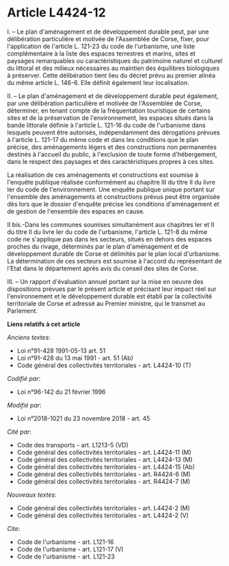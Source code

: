 # Article L4424-12

I. – Le plan d'aménagement et de développement durable peut, par une délibération particulière et motivée de l'Assemblée de
Corse, fixer, pour l'application de l'article L. 121-23 du code de l'urbanisme, une liste complémentaire à la liste des
espaces terrestres et marins, sites et paysages remarquables ou caractéristiques du patrimoine naturel et culturel du
littoral et des milieux nécessaires au maintien des équilibres biologiques à préserver. Cette délibération tient lieu du
décret prévu au premier alinéa du même article L. 146-6. Elle définit également leur localisation.

II. – Le plan d'aménagement et de développement durable peut également, par une délibération particulière et motivée de
l'Assemblée de Corse, déterminer, en tenant compte de la fréquentation touristique de certains sites et de la préservation de
l'environnement, les espaces situés dans la bande littorale définie à l'article L. 121-16 du code de l'urbanisme dans
lesquels peuvent être autorisés, indépendamment des dérogations prévues à l'article L. 121-17 du même code et dans les
conditions que le plan précise, des aménagements légers et des constructions non permanentes destinés à l'accueil du public,
à l'exclusion de toute forme d'hébergement, dans le respect des paysages et des caractéristiques propres à ces sites.

La réalisation de ces aménagements et constructions est soumise à l'enquête publique réalisée conformément au chapitre III du
titre II du livre Ier du code de l'environnement. Une enquête publique unique portant sur l'ensemble des aménagements et
constructions prévus peut être organisée dès lors que le dossier d'enquête précise les conditions d'aménagement et de gestion
de l'ensemble des espaces en cause.

II bis.-Dans les communes soumises simultanément aux chapitres Ier et II du titre II du livre Ier du code de l'urbanisme,
l'article L. 121-8 du même code ne s'applique pas dans les secteurs, situés en dehors des espaces proches du rivage,
déterminés par le plan d'aménagement et de développement durable de Corse et délimités par le plan local d'urbanisme. La
détermination de ces secteurs est soumise à l'accord du représentant de l'Etat dans le département après avis du conseil des
sites de Corse.

III. – Un rapport d'évaluation annuel portant sur la mise en oeuvre des dispositions prévues par le présent article et
précisant leur impact réel sur l'environnement et le développement durable est établi par la collectivité territoriale de
Corse et adressé au Premier ministre, qui le transmet au Parlement.

**Liens relatifs à cet article**

_Anciens textes_:

  - Loi n°91-428 1991-05-13 art. 51
  - Loi n°91-428 du 13 mai 1991 - art. 51 (Ab)
  - Code général des collectivités territoriales - art. L4424-10 (T)

_Codifié par_:

  - Loi n°96-142 du 21 février 1996

_Modifié par_:

  - Loi n°2018-1021 du 23 novembre 2018 - art. 45

_Cité par_:

  - Code des transports - art. L1213-5 (VD)
  - Code général des collectivités territoriales - art. L4424-11 (M)
  - Code général des collectivités territoriales - art. L4424-13 (M)
  - Code général des collectivités territoriales - art. L4424-15 (Ab)
  - Code général des collectivités territoriales - art. R4424-6 (M)
  - Code général des collectivités territoriales - art. R4424-7 (M)

_Nouveaux textes_:

  - Code général des collectivités territoriales - art. L4424-2 (M)
  - Code général des collectivités territoriales - art. L4424-2 (V)

_Cite_:

  - Code de l'urbanisme - art. L121-16
  - Code de l'urbanisme - art. L121-17 (V)
  - Code de l'urbanisme - art. L121-23
